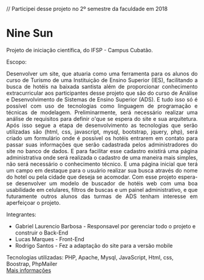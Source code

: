// Participei desse projeto no 2º semestre da faculdade em 2018
# Nine Sun
Projeto de iniciação científica, do IFSP - Campus Cubatão.

Escopo: <br>
<p align='justify'>
  Desenvolver um site, que atuaria como uma ferramenta para os alunos do curso de Turismo de uma Instituição de Ensino Superior (IES), facilitando a busca de hotéis na baixada santista além de proporcionar conhecimento extracurricular aos participantes desse projeto que são do curso de Análise e Desenvolvimento de Sistemas de Ensino Superior (ADS). E tudo isso só é possível com uso de tecnologias como linguagem de programação e técnicas de modelagem. Preliminarmente, será necessário realizar uma análise de requisitos para definir o'que se espera do site e sua arquitetura. Após isso segue a etapa de desenvolvimento as tecnologias que serão utilizadas são (html, css, javascript, mysql, bootstrap, jquery, php), será criado um formulário onde é possível os hotéis entrarem em contato para passar suas informações que serão cadastrada pelos administradores do site no banco de dados. E para facilitar esse cadastro existirá uma página administrativa onde será realizada o cadastro de uma maneira mais simples, não será necessário o conhecimento técnico. E uma página inicial que terá um campo em destaque para o usuário realizar sua busca através do nome do hotel ou pela cidade que deseja se acomodar.  Com esse projeto espera-se desenvolver um  modelo de buscador de hotéis web com uma boa usabilidade em celulares, filtros de buscas e um painel administrativo, e que futuramente outros alunos das turmas de ADS tenham interesse em aperfeiçoar o projeto.
</p>

Integrantes:  <br> 
<ul>
  <li>Gabriel Laurencio Barbosa - Responsavel por gerenciar todo o projeto e construir o Back-End   </li>
  <li>Lucas Marques - Front-End</li>
  <li>Rodrigo Santos - Fez a adaptação do site para a versão mobile</li>
</ul>

Tecnologias utilizadas:
  PHP, Apache, Mysql, JavaScript, Html, css, Boostrap, PhpMailer
<br>
<a href='https://docs.google.com/document/d/1tUbOeDXrBw3TOhADIidh7ajH_5cbeet2uwrlrEMu7VQ/edit?usp=sharing' target="_blank">Mais informações</a>
